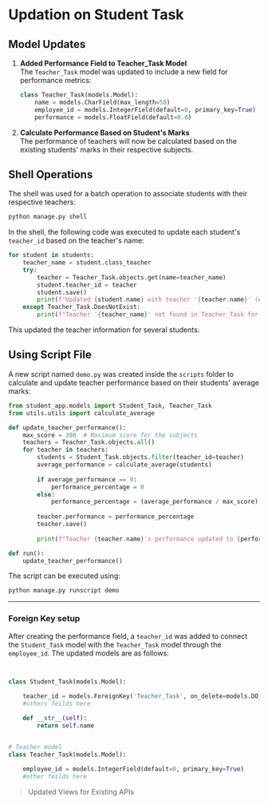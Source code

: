 # Updation on Student Task

## Model Updates

1. **Added Performance Field to Teacher_Task Model**  
   The `Teacher_Task` model was updated to include a new field for performance metrics:
   ```python
   class Teacher_Task(models.Model):
       name = models.CharField(max_length=50)
       employee_id = models.IntegerField(default=0, primary_key=True)
       performance = models.FloatField(default=0.0)
   ```

2. **Calculate Performance Based on Student's Marks**  
   The performance of teachers will now be calculated based on the existing students' marks in their respective subjects.

## Shell Operations

The shell was used for a batch operation to associate students with their respective teachers:
```bash
python manage.py shell
```

In the shell, the following code was executed to update each student's `teacher_id` based on the teacher's name:
```python
for student in students:
    teacher_name = student.class_teacher
    try:
        teacher = Teacher_Task.objects.get(name=teacher_name)
        student.teacher_id = teacher
        student.save()
        print(f"Updated {student.name} with teacher '{teacher.name}' (employee_id={teacher.employee_id})")
    except Teacher_Task.DoesNotExist:
        print(f"Teacher '{teacher_name}' not found in Teacher_Task for student {student.name}.")
```
This updated the teacher information for several students.

## Using Script File

A new script named `demo.py` was created inside the `scripts` folder to calculate and update teacher performance based on their students' average marks:
```python
from student_app.models import Student_Task, Teacher_Task
from utils.utils import calculate_average

def update_teacher_performance():
    max_score = 300  # Maximum score for the subjects
    teachers = Teacher_Task.objects.all()
    for teacher in teachers:
        students = Student_Task.objects.filter(teacher_id=teacher)
        average_performance = calculate_average(students)
        
        if average_performance == 0:
            performance_percentage = 0
        else:
            performance_percentage = (average_performance / max_score) * 100
        
        teacher.performance = performance_percentage
        teacher.save()
        
        print(f"Teacher {teacher.name}'s performance updated to {performance_percentage:.2f}%")

def run():
    update_teacher_performance()
```

The script can be executed using:
```bash
python manage.py runscript demo
```
---
### Foreign Key setup

After creating the performance field, a `teacher_id` was added to connect the `Student_Task` model with the `Teacher_Task` model through the `employee_id`. The updated models are as follows:

```python


class Student_Task(models.Model):
    
    teacher_id = models.ForeignKey('Teacher_Task', on_delete=models.DO_NOTHING, null=True, blank=True)
    #others feilds here

    def __str__(self):
        return self.name


# Teacher model
class Teacher_Task(models.Model):
    
    employee_id = models.IntegerField(default=0, primary_key=True)
    #other feilds here
```

> Updated Views for Existing APIs
